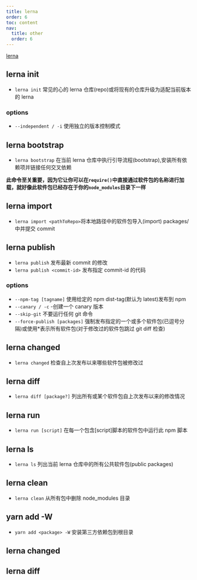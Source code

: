```yaml
---
title: lerna
order: 6
toc: content
nav:
  title: other
  order: 6
---
```


[lerna](http://www.febeacon.com/lerna-docs-zh-cn/)

## lerna init

- `lerna init` 常见的心的 lerna 仓库(repo)或将现有的仓库升级为适配当前版本的 lerna

### options

- `--independent / -i` 使用独立的版本控制模式

## lerna bootstrap

- `lerna bootstrap` 在当前 lerna 仓库中执行引导流程(bootstrap),安装所有依赖项并链接任何交叉依赖

**此命令至关重要，因为它让你可以在`require()`中直接通过软件包的名称进行加载，就好像此软件包已经存在于你的`node_modules`目录下一样**

## lerna import

- `lerna import <pathToRepo>`将本地路径<pathToRepo>中的软件包导入(import) packages/<directory-name>中并提交 commit

## lerna publish

- `lerna publish` 发布最新 commit 的修改
- `lerna publish <commit-id>` 发布指定 commit-id 的代码

### options

- `--npm-tag [tagname]` 使用给定的 npm dist-tag(默认为 latest)发布到 npm
- `--canary / -c` -创建一个 canary 版本
- `--skip-git` 不要运行任何 git 命令
- `--force-publish [packages]` 强制发布指定的一个或多个软件包(已逗号分隔)或使用\*表示所有软件包(对于修改过的软件包跳过 git diff 检查)

## lerna changed

- `lerna changed` 检查自上次发布以来哪些软件包被修改过

## lerna diff

- `lerna diff [package?]` 列出所有或某个软件包自上次发布以来的修改情况

## lerna run

- `lerna run [script]` 在每一个包含[script]脚本的软件包中运行此 npm 脚本

## lerna ls

- `lerna ls` 列出当前 lerna 仓库中的所有公共软件包(public packages)

## lerna clean

- `lerna clean` 从所有包中删除 node_modules 目录

## yarn add -W

- `yarn add <package> -W` 安装第三方依赖包到根目录

## lerna changed

## lerna diff
